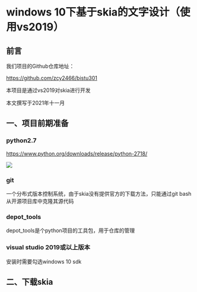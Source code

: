 # windows 10下基于skia的文字设计（使用vs2019）



## 前言

我们项目的Github仓库地址：

https://github.com/zcy2466/bistu301

本项目是通过vs2019对skia进行开发

本文撰写于2021年十一月

## 一、项目前期准备

### python2.7

https://www.python.org/downloads/release/python-2718/

![](https://github.com/zcy2466/bistu301/blob/main/image/python.jpg)

### git

一个分布式版本控制系统，由于skia没有提供官方的下载方法，只能通过git bash从开源项目库中克隆其源代码

### depot_tools

depot_tools是个python项目的工具包，用于仓库的管理

### visual studio 2019或以上版本

安装时需要勾选windows 10 sdk

## 二、下载skia

## 

